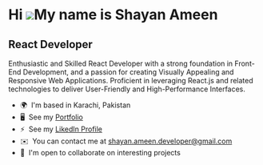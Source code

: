 Hi ![](https://user-images.githubusercontent.com/18350557/176309783-0785949b-9127-417c-8b55-ab5a4333674e.gif)My name is Shayan Ameen
====================================================================================================================================

React Developer
-----------------------

Enthusiastic and Skilled React Developer with a strong foundation in Front-End Development, and a passion for creating Visually Appealing and Responsive Web Applications. Proficient in leveraging React.js and related technologies to deliver User-Friendly and High-Performance Interfaces.

* 🌍  I'm based in Karachi, Pakistan
* 🖥️  See my [Portfolio](https://zedsols.vercel.app)
* ⚡  See my [LikedIn Profile](https://www.linkedin.com/in/shayanworkspace)
* ✉️  You can contact me at [shayan.ameen.developer@gmail.com](mailto:shayan.ameen.workspace@gmail.com)
* 🤝  I'm open to collaborate on interesting projects
